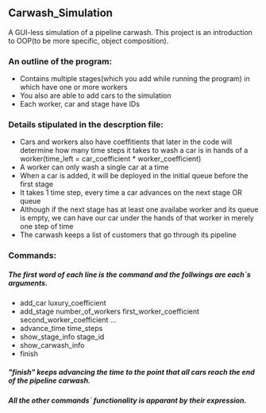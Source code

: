 ## Carwash_Simulation
A GUI-less simulation of a pipeline carwash.
This project is an introduction to OOP(to be more specific, object composition).
 
### An outline of the program:
- Contains multiple stages(which you add while running the program) in which have one or more workers
- You also are able to add cars to the simulation
- Each worker, car and stage have IDs

### Details stipulated in the descrption file:
- Cars and workers also have coeffitients that later in the code will determine how many time steps it takes to wash a car is in hands of a worker(time_left = car_coefficient * worker_coefficient)
- A worker can only wash a single car at a time
- When a car is added, it will be deployed in the initial queue before the first stage
- It takes 1 time step, every time a car advances on the next stage OR queue
- Although if the next stage has at least one availabe worker and its queue is empty, we can have our car under the hands of that worker in merely one step of time
- The carwash keeps a list of customers that go through its pipeline
  
### Commands:
##### The first word of each line is the command and the follwings are each`s arguments.
- add_car luxury_coefficient
- add_stage number_of_workers first_worker_coefficient second_worker_coefficient ...
- advance_time time_steps
- show_stage_info stage_id
- show_carwash_info
- finish
    
##### "finish" keeps advancing the time to the point that all cars reach the end of the pipeline carwash.
##### All the other commands` functionality is apparant by their expression.
  
  


